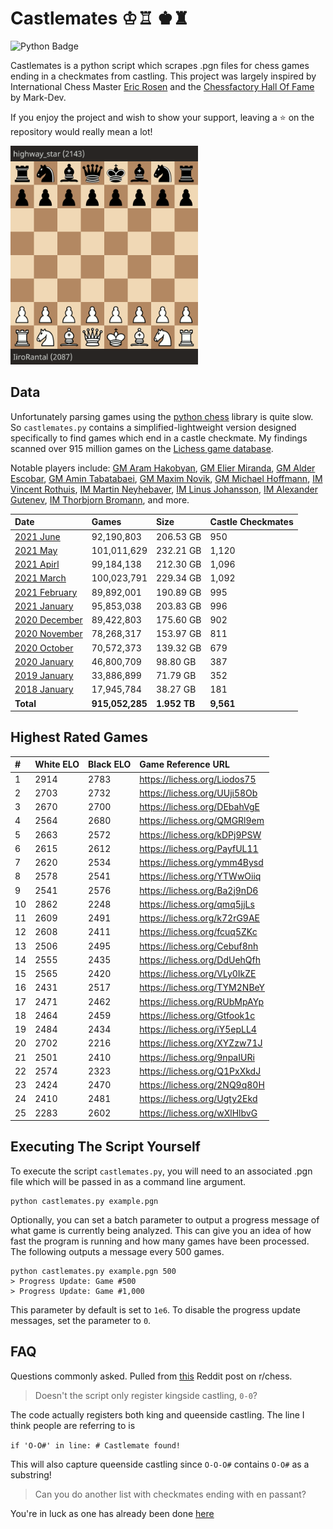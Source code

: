 # Castlemates ♔♖ ♚♜
![Python Badge](https://img.shields.io/badge/Python-007396?style=for-the-badge&labelColor=black&logo=Python&logoColor=white) 

Castlemates is a python script which scrapes .pgn files for chess games ending in a checkmates from castling. This project was largely inspired by International Chess Master [Eric Rosen](https://twitter.com/im_rosen?lang=en) and the [Chessfactory Hall Of Fame](https://github.com/mark-dev/chessfactory-hall-of-fame) by Mark-Dev. 

If you enjoy the project and wish to show your support, leaving a ⭐ on the repository would really mean a lot!

<a href="https://lichess.org/CW7va6EJ" target="_blank"><img src="exampleCastlemate.gif" width=300></a>

## Data
Unfortunately parsing games using the [python chess](https://python-chess.readthedocs.io/en/latest/) library is quite slow. So `castlemates.py` contains a simplified-lightweight version designed specifically to find games which end in a castle checkmate. My findings scanned over 915 million games on the [Lichess game database](https://database.lichess.org/). 

Notable players include: [GM Aram Hakobyan](https://lichess.org/Liodos75), [GM Elier Miranda](https://lichess.org/7mOvUS5L), [GM Alder Escobar](https://lichess.org/PayfUL11), [GM Amin Tabatabaei](https://lichess.org/Liodos75), [GM Maxim Novik](https://lichess.org/RUbMpAYp), [GM Michael Hoffmann](https://lichess.org/fcuq5ZKc), [IM Vincent Rothuis](https://lichess.org/qmq5jjLs), [IM Martin Neyhebaver](https://lichess.org/ymm4Bysd), [IM Linus Johansson](https://lichess.org/PayfUL11), [IM Alexander Gutenev](https://lichess.org/QMGRl9em), [IM Thorbjorn Bromann](https://lichess.org/iY5epLL4), and more.

| Date                                                                                  | Games           | Size         | Castle Checkmates |
|:--------------------------------------------------------------------------------------|:----------------|:-------------|:------------------|
| [2021 June](https://github.com/owenps/Castlemates/blob/main/results/2021-06.txt)      | 92,190,803      | 206.53 GB    | 950               |
| [2021 May](https://github.com/owenps/Castlemates/blob/main/results/2021-05.txt)       | 101,011,629     | 232.21 GB    | 1,120             |
| [2021 Apirl](https://github.com/owenps/Castlemates/blob/main/results/2021-04.txt)     | 99,184,138      | 212.30 GB    | 1,096             |
| [2021 March](https://github.com/owenps/Castlemates/blob/main/results/2021-03.txt)     | 100,023,791     | 229.34 GB    | 1,092             |
| [2021 February](https://github.com/owenps/Castlemates/blob/main/results/2021-02.txt)  | 89,892,001      | 190.89 GB    | 995               |
| [2021 January](https://github.com/owenps/Castlemates/blob/main/results/2021-01.txt)   | 95,853,038      | 203.83 GB    | 996               |
| [2020 December](https://github.com/owenps/Castlemates/blob/main/results/2020-12.txt)  | 89,422,803      | 175.60 GB    | 902               |
| [2020 November](https://github.com/owenps/Castlemates/blob/main/results/2020-11.txt)  | 78,268,317      | 153.97 GB    | 811               |
| [2020 October](https://github.com/owenps/Castlemates/blob/main/results/2020-10.txt)   | 70,572,373      | 139.32 GB    | 679               |
| [2020 January](https://github.com/owenps/Castlemates/blob/main/results/2020-01.txt)   | 46,800,709      | 98.80 GB     | 387               |
| [2019 January](https://github.com/owenps/Castlemates/blob/main/results/2019-01.txt)   | 33,886,899      | 71.79 GB     | 352               |
| [2018 January](https://github.com/owenps/Castlemates/blob/main/results/2018-01.txt)   | 17,945,784      | 38.27 GB     | 181               |
| **Total**                                                                             | **915,052,285** | **1.952 TB** | **9,561**         |

## Highest Rated Games

| #  | White ELO | Black ELO | Game Reference URL           |   
|:---|:----------|:----------|:-----------------------------|
| 1  | 2914      | 2783      | https://lichess.org/Liodos75 | <!-- 5697 -->
| 2  | 2703      | 2732      | https://lichess.org/UUji58Ob | <!-- 5435 -->
| 3  | 2670      | 2700      | https://lichess.org/DEbahVgE | <!-- 5370 -->
| 4  | 2564      | 2680      | https://lichess.org/QMGRl9em | <!-- 5244 -->
| 5  | 2663      | 2572      | https://lichess.org/kDPj9PSW | <!-- 5235 -->
| 6  | 2615      | 2612      | https://lichess.org/PayfUL11 | <!-- 5227 -->
| 7  | 2620      | 2534      | https://lichess.org/ymm4Bysd | <!-- 5154 -->
| 8  | 2578      | 2541      | https://lichess.org/YTWwOiiq | <!-- 5119 -->
| 9  | 2541      | 2576      | https://lichess.org/Ba2j9nD6 | <!-- 5117 -->
| 10 | 2862      | 2248      | https://lichess.org/qmq5jjLs | <!-- 5110 -->
| 11 | 2609      | 2491      | https://lichess.org/k72rG9AE | <!-- 5100 -->
| 12 | 2608      | 2411      | https://lichess.org/fcuq5ZKc | <!-- 5019 -->
| 13 | 2506      | 2495      | https://lichess.org/Cebuf8nh | <!-- 5001 -->
| 14 | 2555      | 2435      | https://lichess.org/DdUehQfh | <!-- 4990 -->
| 15 | 2565      | 2420      | https://lichess.org/VLy0IkZE | <!-- 4985 -->
| 16 | 2431      | 2517      | https://lichess.org/TYM2NBeY | <!-- 4948 -->
| 17 | 2471      | 2462      | https://lichess.org/RUbMpAYp | <!-- 4933 -->
| 18 | 2464      | 2459      | https://lichess.org/Gtfook1c | <!-- 4923 -->
| 19 | 2484      | 2434      | https://lichess.org/iY5epLL4 | <!-- 4918 -->
| 20 | 2702      | 2216      | https://lichess.org/XYZzw71J | <!-- 4918 -->
| 21 | 2501      | 2410      | https://lichess.org/9npaIURi | <!-- 4911 -->
| 22 | 2574      | 2323      | https://lichess.org/Q1PxXkdJ | <!-- 4897 -->
| 23 | 2424      | 2470      | https://lichess.org/2NQ9q80H | <!-- 4894 -->
| 24 | 2410      | 2481      | https://lichess.org/Ugty2Ekd | <!-- 4891 -->
| 25 | 2283      | 2602      | https://lichess.org/wXlHlbvG | <!-- 4885 -->

## Executing The Script Yourself
To execute the script `castlemates.py`, you will need to an associated .pgn file which will be passed in as a command line argument. 
```
python castlemates.py example.pgn
```
Optionally, you can set a batch parameter to output a progress message of what game is currently being analyzed. This can give you an idea of how fast the program is running and how many games have been processed. The following outputs a message every 500 games. 
```
python castlemates.py example.pgn 500
> Progress Update: Game #500
> Progress Update: Game #1,000
```
This parameter by default is set to `1e6`. To disable the progress update messages, set the parameter to `0`.

## FAQ 
Questions commonly asked. Pulled from [this](https://www.reddit.com/r/chess/comments/ojiy7p/top_25_rated_games_ending_in_a_checkmate_by/) Reddit post on r/chess. 
> Doesn't the script only register kingside castling, `0-0`? 

The code actually registers both king and queenside castling. The line I think people are referring to is

`if 'O-O#' in line: # Castlemate found!`

This will also capture queenside castling since `O-O-O#` contains `O-O#` as a substring!

> Can you do another list with checkmates ending with en passant?

You're in luck as one has already been done [here](https://github.com/mark-dev/chessfactory-hall-of-fame/blob/master/etc/docs/results/ep-mate.md)

